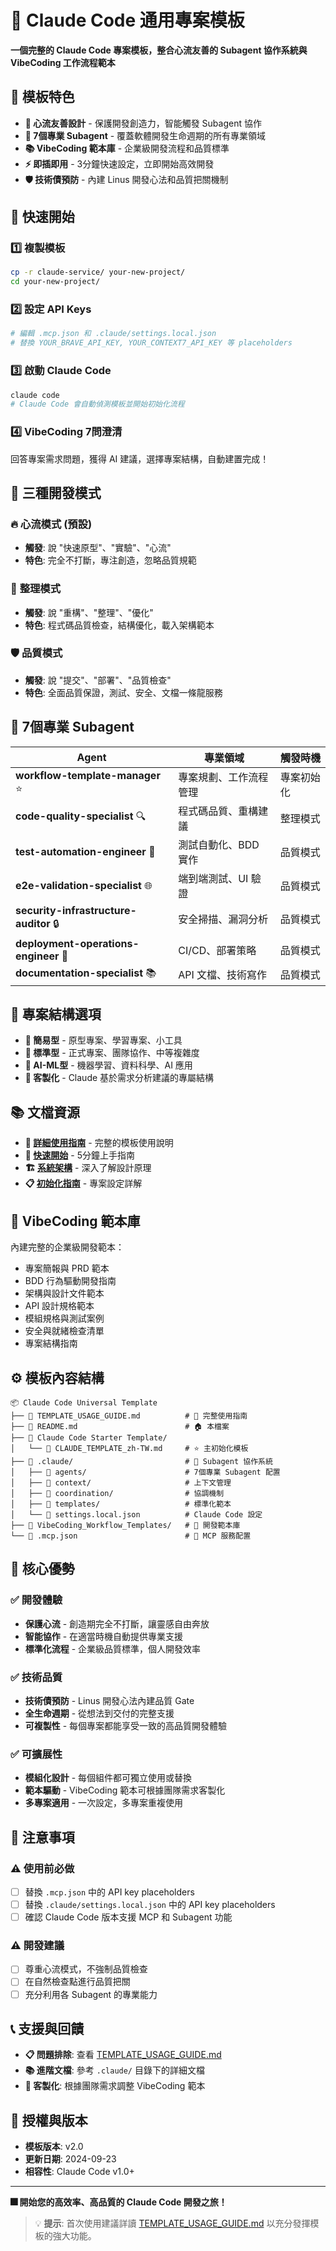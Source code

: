 # 🤖 Claude Code 通用專案模板

<!-- TEMPLATE_VERSION: v2.0 -->
<!-- CLAUDE_CODE_PROJECT_TEMPLATE_V2 -->

**一個完整的 Claude Code 專案模板，整合心流友善的 Subagent 協作系統與 VibeCoding 工作流程範本**

## 🎯 **模板特色**

- **🎨 心流友善設計** - 保護開發創造力，智能觸發 Subagent 協作
- **🤖 7個專業 Subagent** - 覆蓋軟體開發生命週期的所有專業領域
- **📚 VibeCoding 範本庫** - 企業級開發流程和品質標準
- **⚡ 即插即用** - 3分鐘快速設定，立即開始高效開發
- **🛡️ 技術債預防** - 內建 Linus 開發心法和品質把關機制

## 🚀 **快速開始**

### 1️⃣ 複製模板
```bash
cp -r claude-service/ your-new-project/
cd your-new-project/
```

### 2️⃣ 設定 API Keys
```bash
# 編輯 .mcp.json 和 .claude/settings.local.json
# 替換 YOUR_BRAVE_API_KEY, YOUR_CONTEXT7_API_KEY 等 placeholders
```

### 3️⃣ 啟動 Claude Code
```bash
claude code
# Claude Code 會自動偵測模板並開始初始化流程
```

### 4️⃣ VibeCoding 7問澄清
回答專案需求問題，獲得 AI 建議，選擇專案結構，自動建置完成！

## 🎨 **三種開發模式**

### 🔥 **心流模式** (預設)
- **觸發**: 說 "快速原型"、"實驗"、"心流"
- **特色**: 完全不打斷，專注創造，忽略品質規範

### 🔄 **整理模式**
- **觸發**: 說 "重構"、"整理"、"優化"
- **特色**: 程式碼品質檢查，結構優化，載入架構範本

### 🛡️ **品質模式**
- **觸發**: 說 "提交"、"部署"、"品質檢查"
- **特色**: 全面品質保證，測試、安全、文檔一條龍服務

## 🤖 **7個專業 Subagent**

| Agent | 專業領域 | 觸發時機 |
|-------|---------|---------|
| **workflow-template-manager** ⭐ | 專案規劃、工作流程管理 | 專案初始化 |
| **code-quality-specialist** 🔍 | 程式碼品質、重構建議 | 整理模式 |
| **test-automation-engineer** 🧪 | 測試自動化、BDD 實作 | 品質模式 |
| **e2e-validation-specialist** 🌐 | 端到端測試、UI 驗證 | 品質模式 |
| **security-infrastructure-auditor** 🔒 | 安全掃描、漏洞分析 | 品質模式 |
| **deployment-operations-engineer** 🚀 | CI/CD、部署策略 | 品質模式 |
| **documentation-specialist** 📚 | API 文檔、技術寫作 | 品質模式 |

## 📁 **專案結構選項**

- **🔹 簡易型** - 原型專案、學習專案、小工具
- **🔹 標準型** - 正式專案、團隊協作、中等複雜度
- **🔹 AI-ML型** - 機器學習、資料科學、AI 應用
- **🔹 客製化** - Claude 基於需求分析建議的專屬結構

## 📚 **文檔資源**

- **📖 [詳細使用指南](TEMPLATE_USAGE_GUIDE.md)** - 完整的模板使用說明
- **🚀 [快速開始](.claude/QUICK_START.md)** - 5分鐘上手指南
- **🏗️ [系統架構](.claude/ARCHITECTURE.md)** - 深入了解設計原理
- **📋 [初始化指南](.claude/PROJECT_INITIALIZATION_GUIDE.md)** - 專案設定詳解

## 🎨 **VibeCoding 範本庫**

內建完整的企業級開發範本：
- 專案簡報與 PRD 範本
- BDD 行為驅動開發指南
- 架構與設計文件範本
- API 設計規格範本
- 模組規格與測試案例
- 安全與就緒檢查清單
- 專案結構指南

## ⚙️ **模板內容結構**

```
📦 Claude Code Universal Template
├── 📄 TEMPLATE_USAGE_GUIDE.md          # 📖 完整使用指南
├── 📄 README.md                        # 🏠 本檔案
├── 📁 Claude Code Starter Template/
│   └── 📄 CLAUDE_TEMPLATE_zh-TW.md     # ⭐ 主初始化模板
├── 📁 .claude/                         # 🤖 Subagent 協作系統
│   ├── 📁 agents/                      # 7個專業 Subagent 配置
│   ├── 📁 context/                     # 上下文管理
│   ├── 📁 coordination/                # 協調機制
│   ├── 📁 templates/                   # 標準化範本
│   └── 📄 settings.local.json          # Claude Code 設定
├── 📁 VibeCoding_Workflow_Templates/   # 🎨 開發範本庫
└── 📄 .mcp.json                        # 🔧 MCP 服務配置
```

## 🌟 **核心優勢**

### ✅ **開發體驗**
- **保護心流** - 創造期完全不打斷，讓靈感自由奔放
- **智能協作** - 在適當時機自動提供專業支援
- **標準化流程** - 企業級品質標準，個人開發效率

### ✅ **技術品質**
- **技術債預防** - Linus 開發心法內建品質 Gate
- **全生命週期** - 從想法到交付的完整支援
- **可複製性** - 每個專案都能享受一致的高品質開發體驗

### ✅ **可擴展性**
- **模組化設計** - 每個組件都可獨立使用或替換
- **範本驅動** - VibeCoding 範本可根據團隊需求客製化
- **多專案適用** - 一次設定，多專案重複使用

## 🚨 **注意事項**

### ⚠️ **使用前必做**
- [ ] 替換 `.mcp.json` 中的 API key placeholders
- [ ] 替換 `.claude/settings.local.json` 中的 API key placeholders
- [ ] 確認 Claude Code 版本支援 MCP 和 Subagent 功能

### ⚠️ **開發建議**
- [ ] 尊重心流模式，不強制品質檢查
- [ ] 在自然檢查點進行品質把關
- [ ] 充分利用各 Subagent 的專業能力

## 📞 **支援與回饋**

- **📋 問題排除**: 查看 [TEMPLATE_USAGE_GUIDE.md](TEMPLATE_USAGE_GUIDE.md#-常見問題排除)
- **📚 進階文檔**: 參考 `.claude/` 目錄下的詳細文檔
- **🔧 客製化**: 根據團隊需求調整 VibeCoding 範本

## 📜 **授權與版本**

- **模板版本**: v2.0
- **更新日期**: 2024-09-23
- **相容性**: Claude Code v1.0+

---

**🎆 開始您的高效率、高品質的 Claude Code 開發之旅！**

> 💡 **提示**: 首次使用建議詳讀 [TEMPLATE_USAGE_GUIDE.md](TEMPLATE_USAGE_GUIDE.md) 以充分發揮模板的強大功能。